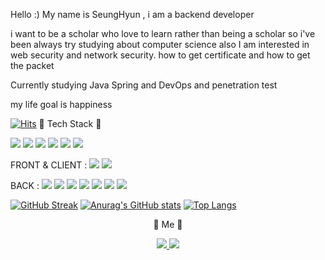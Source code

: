 Hello :) My name is SeungHyun , i am a backend developer


i want to be a scholar who love to learn rather than being a scholar
so i've been always try studying about computer science
also I am interested in web security and network security.
how to get certificate and how to get the packet 

Currently studying Java Spring and DevOps and penetration test 

my life goal is happiness

[![Hits](https://hits.seeyoufarm.com/api/count/incr/badge.svg?url=https%3A%2F%2Fgithub.com%2Fgjbae1212%2Fhit-counter)](https://hits.seeyoufarm.com)
        🧸 Tech Stack 🧸


<img src="https://img.shields.io/badge/cisco-3766AB?style=flat-square&logo=cisco&logoColor=white"/></a>
<img src="https://img.shields.io/badge/Go-FDFDFD?style=flat-square&logo=go&logoColor=blue"/></a>
<img src="https://img.shields.io/badge/Python-3766AB?style=flat-square&logo=Python&logoColor=white"/></a>
<img src="https://img.shields.io/badge/Java-F6F2F0?style=flat-square&logo=Java&logoColor=red"/></a>
<img src="https://img.shields.io/badge/Javascript-e6d010?style=flat-square&logo=JavaScript&logoColor=white"/></a>
<img src="https://img.shields.io/badge/Typescript-e6d010?style=flat-square&logo=TypeScript&logoColor=white"/></a>


FRONT & CLIENT :
<img src="https://img.shields.io/badge/React-white?style=flat-square&logo=React&logoColor=3766AB"/>
<img src="https://img.shields.io/badge/Android-207C4F?style=flat-square&logo=Android&logoColor=white"/>


BACK :
<img src="https://img.shields.io/badge/Django-black?style=flat-square&logo=Django&logoColor=207C4F"/></a>
<img src="https://img.shields.io/badge/FastAPI-black?style=flat-square&logo=FastAPI&logoColor=207C4F"/></a>
<img src="https://img.shields.io/badge/Node-white?style=flat-square&logo=Node.js&logoColor=20DD80"/></a>
<img src="https://img.shields.io/badge/Express-white?style=flat-square&logo=Express&logoColor=20DD80"/></a>
<img src="https://img.shields.io/badge/Nestjs-white?style=flat-square&logo=Nestjs&logoColor=3766AB"/>
<img src="https://img.shields.io/badge/Graphql-white?style=flat-square&logo=Graphql&logoColor=FFC0CB"/>
<img src="https://img.shields.io/badge/Spring-white?style=flat-square&logo=Spring&logoColor=green"/>

[![GitHub Streak](http://github-readme-streak-stats.herokuapp.com?user=smilejakdu&theme=dark&date_format=M%20j%5B%2C%20Y%5D)](https://git.io/streak-stats)
[![Anurag's GitHub stats](https://github-readme-stats.vercel.app/api?username=smilejakdu)](https://github.com/anuraghazra/github-readme-stats)
[![Top Langs](https://github-readme-stats.vercel.app/api/top-langs/?username=smilejakdu&layout=compact)](https://github.com/anuraghazra/github-readme-stats)

<p align="center">
        🎀 Me 🎀
</p>

<p align="center">
        <a href="https://velog.io/@ash3767">
           <img src="https://img.shields.io/badge/Blog-green?style=flat-square&logo=Blog&logoColor=black"/>
        </a>
        <a href="https://ash982416@gmail.com">
           <img src="https://img.shields.io/badge/Gmail-red?style=flat-square&logo=Gmail&logoColor=black"/>
        </a>
</p>
